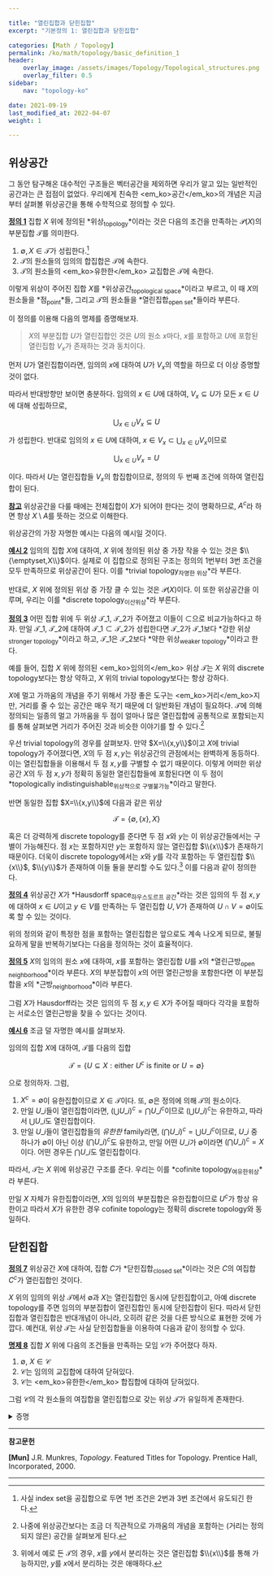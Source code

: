 ```yaml
---

title: "열린집합과 닫힌집합"
excerpt: "기본정의 1: 열린집합과 닫힌집합"

categories: [Math / Topology]
permalink: /ko/math/topology/basic_definition_1
header:
    overlay_image: /assets/images/Topology/Topological_structures.png
    overlay_filter: 0.5
sidebar: 
    nav: "topology-ko"

date: 2021-09-19
last_modified_at: 2022-04-07
weight: 1

---
```


## 위상공간

그 동안 탐구해온 대수적인 구조들은 벡터공간을 제외하면 우리가 알고 있는 일반적인 공간과는 큰 접점이 없었다. 우리에게 친숙한 <em_ko>공간</em_ko>의 개념은 지금부터 살펴볼 위상공간을 통해 수학적으로 정의할 수 있다. 

<div class="definition" markdown="1">

<ins id="df1">**정의 1**</ins> 집합 $X$ 위에 정의된 *위상<sub>topology</sub>*이라는 것은 다음의 조건을 만족하는 $\mathcal{P}(X)$의 부분집합 $\mathcal{T}$를 의미한다.

1. $\emptyset,X\in\mathcal{T}$가 성립한다.[^1]
2. $\mathcal{T}$의 원소들의 임의의 합집합은 $\mathcal{T}$에 속한다.
3. $\mathcal{T}$의 원소들의 <em_ko>유한한</em_ko> 교집합은 $\mathcal{T}$에 속한다.

이렇게 위상이 주어진 집합 $X$를 *위상공간<sub>topological space</sub>*이라고 부르고, 이 때 $X$의 원소들을 *점<sub>point</sub>*들, 그리고 $\mathcal{T}$의 원소들을 *열린집합<sub>open set</sub>*들이라 부른다.

</div>

이 정의를 이용해 다음의 명제를 증명해보자.

> $X$의 부분집합 $U$가 열린집합인 것은 <phrase>$U$의 원소 $x$마다, $x$를 포함하고 $U$에 포함된 열린집합 $V_x$가 존재하는 것</phrase>과 동치이다.

먼저 $U$가 열린집합이라면, 임의의 $x$에 대하여 $U$가 $V_x$의 역할을 하므로 더 이상 증명할 것이 없다. 

따라서 반대방향만 보이면 충분하다. 임의의 $x\in U$에 대하여, $V_x\subseteq U$가 모든 $x\in U$에 대해 성립하므로,

$$\bigcup_{x\in U}V_x\subseteq U$$

가 성립한다. 반대로 임의의 $x\in U$에 대하여, $x\in V_x\subset\bigcup_{x\in U} V_x$이므로

$$\bigcup_{x\in U}V_x= U$$

이다. 따라서 $U$는 열린집합들 $V_x$의 합집합이므로, 정의의 두 번째 조건에 의하여 열린집합이 된다.

<div class="remark" markdown="1">

<ins id="rmk1">**참고**</ins> 위상공간을 다룰 때에는 전체집합이 $X$가 되어야 한다는 것이 명확하므로, $A^c$라 하면 항상 $X\setminus A$를 뜻하는 것으로 이해한다.

</div>

위상공간의 가장 자명한 예시는 다음의 예시일 것이다.

<div class="example" markdown="1">

<ins id="ex2">**예시 2**</ins> 임의의 집합 $X$에 대하여, $X$ 위에 정의된 위상 중 가장 작을 수 있는 것은 $\\{\emptyset,X\\}$이다. 실제로 이 집합으로 정의된 구조는 정의의 1번부터 3번 조건을 모두 만족하므로 위상공간이 된다. 이를 *trivial topology<sub>자명한 위상</sub>*라 부른다. 

반대로, $X$ 위에 정의된 위상 중 가장 클 수 있는 것은 $\mathcal{P}(X)$이다. 이 또한 위상공간을 이루며, 우리는 이를 *discrete topology<sub>이산위상</sub>*라 부른다.

</div>

<div class="definition" markdown="1">

<ins id="df3">**정의 3**</ins> 어떤 집합 위에 두 위상 $\mathcal{T}\_1$, $\mathcal{T}\_2$가 주어졌고 이들이 $\subset$으로 비교가능하다고 하자. 만일 $\mathcal{T}\_1$, $\mathcal{T}\_2$에 대하여 $\mathcal{T}\_1\subset\mathcal{T}\_2$가 성립한다면 $\mathcal{T}\_2$가 $\mathcal{T}\_1$보다 *강한 위상<sub>stronger topology</sub>*이라고 하고, $\mathcal{T}\_1$은 $\mathcal{T}\_2$보다 *약한 위상<sub>weaker topology</sub>*이라고 한다. 
</div>

예를 들어, 집합 $X$ 위에 정의된 <em_ko>임의의</em_ko> 위상 $\mathcal{T}$는 $X$ 위의 discrete topology보다는 항상 약하고, $X$ 위의 trivial topology보다는 항상 강하다. 

$X$에 멀고 가까움의 개념을 주기 위해서 가장 좋은 도구는 <em_ko>거리</em_ko>지만, 거리를 줄 수 있는 공간은 매우 적기 때문에 더 일반화된 개념이 필요하다. $\mathcal{T}$에 의해 정의되는 일종의 멀고 가까움을 <phrase>두 점이 얼마나 많은 열린집합에 공통적으로 포함되는지</phrase>를 통해 살펴보면 거리가 주어진 것과 비슷한 이야기를 할 수 있다.[^2]

우선 trivial topology의 경우를 살펴보자. 만약 $X=\\{x,y\\}$이고 $X$에 trivial topology가 주어졌다면, $X$의 두 점 $x,y$는 위상공간의 관점에서는 완벽하게 동등하다. 이는 열린집합들을 이용해서 두 점 $x,y$를 구별할 수 없기 때문이다. 이렇게 어떠한 위상공간 $X$의 두 점 $x,y$가 정확히 동일한 열린집합들에 포함된다면 이 두 점이 *topologically indistinguishable<sub>위상적으로 구별불가능</sub>*이라고 말한다.

반면 동일한 집합 $X=\\{x,y\\}$에 다음과 같은 위상

$$\mathcal{T}=\{\emptyset, \{x\}, X\}$$

혹은 더 강력하게 discrete topology를 준다면 두 점 $x$와 $y$는 이 위상공간들에서는 구별이 가능해진다. 점 $x$는 포함하지만 $y$는 포함하지 않는 열린집합 $\\{x\\}$가 존재하기 때문이다. 더욱이 discrete topology에서는 $x$와 $y$를 각각 포함하는 두 열린집합 $\\{x\\}$, $\\{y\\}$가 존재하여 이들 둘을 분리할 수도 있다.[^3] 이를 다음과 같이 정의한다.

<div class="definition" markdown="1">

<ins id="df4">**정의 4**</ins> 위상공간 $X$가 *Hausdorff space<sub>하우스도르프 공간</sub>*라는 것은 임의의 두 점 $x,y$에 대하여 $x\in U$이고 $y\in V$를 만족하는 두 열린집합 $U,V$가 존재하여 $U\cap V=\emptyset$이도록 할 수 있는 것이다.

</div>

위의 정의와 같이 특정한 점을 포함하는 열린집합은 앞으로도 계속 나오게 되므로, 불필요하게 말을 반복하기보다는 다음을 정의하는 것이 효율적이다.

<div class="definition" markdown="1">

<ins id="df5">**정의 5**</ins> $X$의 임의의 원소 $x$에 대하여, $x$를 포함하는 열린집합 $U$를 $x$의 *열린근방<sub>open neighborhood</sub>*이라 부른다. $X$의 부분집합이 $x$의 어떤 열린근방을 포함한다면 이 부분집합을 $x$의 *근방<sub>neighborhood</sub>*이라 부른다.  

</div>

그럼 $X$가 Hausdorff라는 것은 임의의 두 점 $x,y\in X$가 주어질 때마다 각각을 포함하는 서로소인 열린근방을 찾을 수 있다는 것이다.

<div class="example" markdown="1">

<ins id="ex6">**예시 6**</ins> 조금 덜 자명한 예시를 살펴보자.
   
임의의 집합 $X$에 대하여, $\mathcal{T}$를 다음의 집합

$$\mathcal{T}=\{U\subseteq X:\text{either $U^c$ is finite or $U=\emptyset$}\}$$

으로 정의하자. 그럼, 

1. $X^c=\emptyset$이 유한집합이므로 $X\in\mathcal{T}$이다. 또, $\emptyset$은 정의에 의해 $\mathcal{T}$의 원소이다.
2. 만일 $U\_i$들이 열린집합이라면, $(\bigcup U\_i)^c=\bigcap U\_i^c$이므로 $(\bigcup U\_i)^c$는 유한하고, 따라서 $\bigcup U\_i$도 열린집합이다.
3. 만일 $U\_i$들이 열린집합들의 *유한한* family라면, $(\bigcap U\_i)^c=\bigcup U\_i^c$이므로, $U\_i$ 중 하나가 $\emptyset$이 아닌 이상 $(\bigcap U\_i)^c$도 유한하고, 만일 어떤 $U\_i$가 $\emptyset$이라면 $(\bigcap U\_i)^c=X$이다. 어떤 경우든 $\bigcap U\_i$도 열린집합이다. 

따라서, $\mathcal{T}$는 $X$ 위에 위상공간 구조를 준다. 우리는 이를 *cofinite topology<sub>여유한위상</sub>*라 부른다. 

만일 $X$ 자체가 유한집합이라면, $X$의 임의의 부분집합은 유한집합이므로 $U^c$가 항상 유한이고 따라서 $X$가 유한한 경우 cofinite topology는 정확히 discrete topology와 동일하다. 

</div>

## 닫힌집합

<div class="definition" markdown="1">

<ins id="df7">**정의 7**</ins> 위상공간 $X$에 대하여, 집합 $C$가 *닫힌집합<sub>closed set</sub>*이라는 것은 $C$의 여집합 $C^c$가 열린집합인 것이다.

</div>

$X$ 위의 임의의 위상 $\mathcal{T}$에서 $\emptyset$과 $X$는 열린집합인 동시에 닫힌집합이고, 아예 discrete topology를 주면 임의의 부분집합이 열린집합인 동시에 닫힌집합이 된다. 따라서 닫힌집합과 열린집합은 반대개념이 아니라, 오히려 같은 것을 다른 방식으로 표현한 것에 가깝다. 예컨대, 위상 $\mathcal{T}$는 사실 닫힌집합들을 이용하여 다음과 같이 정의할 수 있다.

<div class="proposition" markdown="1">

<ins id="pp8">**명제 8**</ins> 집합 $X$ 위에 다음의 조건들을 만족하는 모임 $\mathcal{C}$가 주어졌다 하자.

1. $\emptyset$, $X\in\mathcal{C}$
2. $\mathcal{C}$는 임의의 교집합에 대하여 닫혀있다.
3. $\mathcal{C}$는 <em_ko>유한한</em_ko> 합집합에 대하여 닫혀있다.

그럼 $\mathcal{C}$의 각 원소들의 여집합을 열린집합으로 갖는 위상 $\mathcal{T}$가 유일하게 존재한다.

</div>
<details class="proof" markdown="1">
<summary>증명</summary>

다음의 De Morgan 법칙 ([집합론, §합집합과 교집합, 명제 8](/ko/math/set_theory/union_and_intersection#pp8))

$$\left(\bigcap C_i\right)^c=\bigcup C_i^c,\quad\left(\bigcup C_i\right)^c=\bigcap C_i^c$$

으로부터 자명하다.

</details>

---

**참고문헌**

**[Mun]** J.R. Munkres, <i>Topology</i>. Featured Titles for Topology. Prentice Hall, Incorporated, 2000.

---

[^1]: 사실 index set을 공집합으로 두면 1번 조건은 2번과 3번 조건에서 유도되긴 한다.
[^2]: 나중에 위상공간보다는 조금 더 직관적으로 가까움의 개념을 포함하는 (거리는 정의되지 않은) 공간을 살펴보게 된다.
[^3]: 위에서 예로 든 $\mathcal{T}$의 경우, $x$를 $y$에서 분리하는 것은 열린집합 $\\{x\\}$를 통해 가능하지만, $y$를 $x$에서 분리하는 것은 애매하다.
